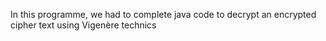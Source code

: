 In this programme, we had to complete java code to decrypt an encrypted cipher text using Vigenère technics
